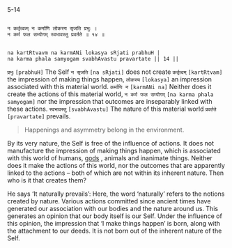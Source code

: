 ## <a name='_14'></a>
5-14


```shloka-sa

न कर्तृत्वव्म् न कर्माणि लोकस्य सृजति प्रभुः ।
न कर्म फल सम्योगम् स्वभावस्तु प्रवर्तते ॥ १४ ॥

```
```shloka-sa-hk

na kartRtvavm na karmANi lokasya sRjati prabhuH |
na karma phala samyogam svabhAvastu pravartate || 14 ||

```
`प्रभुः` `[prabhuH]` The Self `न सृजति` `[na sRjati]` does not create `कर्तृत्वम्` `[kartRtvam]` the impression of making things happen, `लोकस्य` `[lokasya]` an impression associated with this material world. `कर्माणि न` `[karmANi na]` Neither does it create the actions of this material world, `न कर्म फल सम्योगम्` `[na karma phala samyogam]` nor the impression that outcomes are inseparably linked with these actions. `स्वभावस्तु` `[svabhAvastu]` The nature of this material world `प्रवर्तते` `[pravartate]` prevails.


<a name='applnote_98'></a>
> Happenings and asymmetry belong in the environment.



By its very nature, the Self is free of the influence of actions. It does not manufacture the impression of making things happen, which is associated with this world of humans, 
[gods](gods_and_other_powers)
, animals and inanimate things. Neither does it make the actions of this world, nor the outcomes that are apparently linked to the actions – both of which are not within its inherent nature. Then who is it that creates them?

He says ‘It naturally prevails’: Here, the word ‘naturally’ refers to the notions created by nature. Various actions committed since ancient times have generated our association with our bodies and the nature around us. This generates an opinion that our body itself is our Self. Under the influence of this opinion, the impression that ‘I make things happen’ is born, along with the attachment to our deeds. It is not born out of the inherent nature of the Self.


